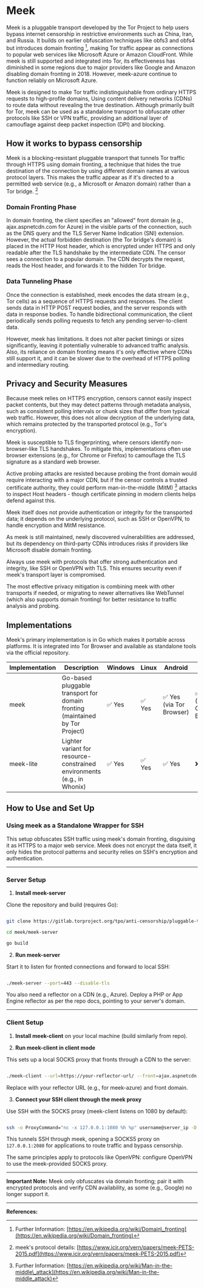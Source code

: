 # Meek

Meek is a pluggable transport developed by the Tor Project to help users bypass internet censorship in restrictive environments such as China, Iran, and Russia. It builds on earlier obfuscation techniques like obfs3 and obfs4 but introduces domain fronting [^1], making Tor traffic appear as connections to popular web services like Microsoft Azure or Amazon CloudFront. While meek is still supported and integrated into Tor, its effectiveness has diminished in some regions due to major providers like Google and Amazon disabling domain fronting in 2018. However, meek-azure continue to function reliably on Microsoft Azure.

Meek is designed to make Tor traffic indistinguishable from ordinary HTTPS requests to high-profile domains, Using content delivery networks (CDNs) to route data without revealing the true destination. Although primarily built for Tor, meek can be used as a standalone transport to obfuscate other protocols like SSH or VPN traffic, providing an additional layer of camouflage against deep packet inspection (DPI) and blocking.

## How it works to bypass censorship

Meek is a blocking-resistant pluggable transport that tunnels Tor traffic through HTTPS using domain fronting, a technique that hides the true destination of the connection by using different domain names at various protocol layers. This makes the traffic appear as if it's directed to a permitted web service (e.g., a Microsoft or Amazon domain) rather than a Tor bridge. [^2]

### Domain Fronting Phase

In domain fronting, the client specifies an "allowed" front domain (e.g., ajax.aspnetcdn.com for Azure) in the visible parts of the connection, such as the DNS query and the TLS Server Name Indication (SNI) extension. However, the actual forbidden destination (the Tor bridge's domain) is placed in the HTTP Host header, which is encrypted under HTTPS and only readable after the TLS handshake by the intermediate CDN. The censor sees a connection to a popular domain. The CDN decrypts the request, reads the Host header, and forwards it to the hidden Tor bridge.

### Data Tunneling Phase

Once the connection is established, meek encodes the data stream (e.g., Tor cells) as a sequence of HTTPS requests and responses. The client sends data in HTTP POST request bodies, and the server responds with data in response bodies. To handle bidirectional communication, the client periodically sends polling requests to fetch any pending server-to-client data.

However, meek has limitations. It does not alter packet timings or sizes significantly, leaving it potentially vulnerable to advanced traffic analysis. Also, its reliance on domain fronting means it's only effective where CDNs still support it, and it can be slower due to the overhead of HTTPS polling and intermediary routing.
## Privacy and Security Measures

Because meek relies on HTTPS encryption, censors cannot easily inspect packet contents, but they may detect patterns through metadata analysis, such as consistent polling intervals or chunk sizes that differ from typical web traffic. However, this does not allow decryption of the underlying data, which remains protected by the transported protocol (e.g., Tor's encryption).

Meek is susceptible to TLS fingerprinting, where censors identify non-browser-like TLS handshakes. To mitigate this, implementations often use browser extensions (e.g., for Chrome or Firefox) to camouflage the TLS signature as a standard web browser.

Active probing attacks are resisted because probing the front domain would require interacting with a major CDN, but if the censor controls a trusted certificate authority, they could perform man-in-the-middle (MitM) [^3] attacks to inspect Host headers - though certificate pinning in modern clients helps defend against this.

Meek itself does not provide authentication or integrity for the transported data; it depends on the underlying protocol, such as SSH or OpenVPN, to handle encryption and MitM resistance.

As meek is still maintained, newly discovered vulnerabilities are addressed, but its dependency on third-party CDNs introduces risks if providers like Microsoft disable domain fronting.

Always use meek with protocols that offer strong authentication and integrity, like SSH or OpenVPN with TLS. This ensures security even if meek's transport layer is compromised.

The most effective privacy mitigation is combining meek with other transports if needed, or migrating to newer alternatives like WebTunnel (which also supports domain fronting) for better resistance to traffic analysis and probing.

## Implementations

Meek's primary implementation is in Go which makes it portable across platforms. It is integrated into Tor Browser and available as standalone tools via the official repository.  

| Implementation | Description                                                                  | Windows | Linux | Android                 | iOS                       | macOS |
| -------------- | ---------------------------------------------------------------------------- | ------- | ----- | ----------------------- | ------------------------- | ----- |
| meek           | Go-based pluggable transport for domain fronting (maintained by Tor Project) | ✅ Yes   | ✅ Yes | ✅ Yes (via Tor Browser) | ✅ Yes (via Onion Browser) | ✅ Yes |
| meek-lite      | Lighter variant for resource-constrained environments (e.g., in Whonix)      | ✅ Yes   | ✅ Yes | ✅ Yes                   | ❌ No                      | ✅ Yes |

## How to Use and Set Up

### Using meek as a Standalone Wrapper for SSH

This setup obfuscates SSH traffic using meek's domain fronting, disguising it as HTTPS to a major web service. Meek does not encrypt the data itself, it only hides the protocol patterns and security relies on SSH's encryption and authentication.

---

### Server Setup

1. **Install meek-server**

Clone the repository and build (requires Go):

```bash

git clone https://gitlab.torproject.org/tpo/anti-censorship/pluggable-transports/meek.git

cd meek/meek-server

go build

```

2. **Run meek-server**

Start it to listen for fronted connections and forward to local SSH:

```bash

./meek-server --port=443 --disable-tls

```

You also need a reflector on a CDN (e.g., Azure). Deploy a PHP or App Engine reflector as per the repo docs, pointing to your server's domain.

---

### Client Setup

1. **Install meek-client** on your local machine (build similarly from repo).

2. **Run meek-client in client mode**

This sets up a local SOCKS proxy that fronts through a CDN to the server:

```bash

./meek-client --url=https://your-reflector-url/ --front=ajax.aspnetcdn.com --log=meek.log

```

Replace with your reflector URL (e.g., for meek-azure) and front domain.

3. **Connect your SSH client through the meek proxy**

Use SSH with the SOCKS proxy (meek-client listens on 1080 by default):

```bash

ssh -o ProxyCommand="nc -x 127.0.0.1:1080 %h %p" username@server_ip -D 2080

```

This tunnels SSH through meek, opening a SOCKS5 proxy on `127.0.0.1:2080` for applications to route traffic and bypass censorship.

The same principles apply to protocols like OpenVPN: configure OpenVPN to use the meek-provided SOCKS proxy.

---

**Important Note:** Meek only obfuscates via domain fronting; pair it with encrypted protocols and verify CDN availability, as some (e.g., Google) no longer support it.

---

**References:**

[^1]: Further Information: [https://en.wikipedia.org/wiki/Domain\_fronting](https://en.wikipedia.org/wiki/Domain_fronting)

[^2]: meek's protocol details: [https://www.icir.org/vern/papers/meek-PETS-2015.pdf](https://www.icir.org/vern/papers/meek-PETS-2015.pdf)

[^3]: Further Information: [https://en.wikipedia.org/wiki/Man-in-the-middle\_attack](https://en.wikipedia.org/wiki/Man-in-the-middle_attack)

